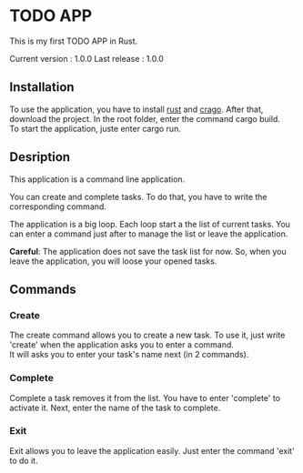 # TODO APP

This is my first TODO APP in Rust.

Current version : 1.0.0
Last release : 1.0.0

## Installation

To use the application, you have to install [rust](https://www.rust-lang.org/tools/install) and [crago](https://crates.io/).
After that, download the project. In the root folder, enter the command cargo build.  
To start the application, juste enter cargo run.

## Desription

This application is a command line application.

You can create and complete tasks. To do that, you have to write the corresponding command.

The application is a big loop. Each loop start a the list of current tasks. You can enter a command just after to manage the list or leave the application.

**Careful**: The application does not save the task list for now. So, when you leave the application, you will loose your opened tasks.

## Commands

### Create

The create command allows you to create a new task. To use it, just write 'create' when the application asks you to enter a command.  
It will asks you to enter your task's name next (in 2 commands).

### Complete

Complete a task removes it from the list. You have to enter 'complete' to activate it. Next, enter the name of the task to complete.

### Exit

Exit allows you to leave the application easily. Just enter the command 'exit' to do it.
